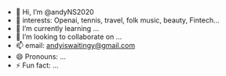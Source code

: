 - 👋 Hi, I’m @andyNS2020
- 👀 interests: Openai, tennis, travel, folk music, beauty, Fintech...
- 🌱 I’m currently learning ...
- 💞️ I’m looking to collaborate on ...
- 📫 email: andyiswaitingy@gmail.com
- 😄 Pronouns: ...
- ⚡ Fun fact: ...

<!---
andyNS2020/andyNS2020 is a ✨ special ✨ repository because its `README.md` (this file) appears on your GitHub profile.
You can click the Preview link to take a look at your changes.
--->

